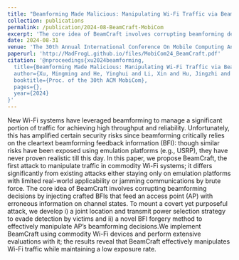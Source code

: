 ```yaml
---
title: "Beamforming Made Malicious: Manipulating Wi-Fi Traffic via Beamforming Feedback Forgery"
collection: publications
permalink: /publication/2024-08-BeamCraft-MobiCom
excerpt: 'The core idea of BeamCraft involves corrupting beamforming decisions by injecting crafted BFIs that feed an access point (AP) with erroneous information on channel states. [Code](Pending)'
date: 2024-08-31
venue: 'The 30th Annual International Conference On Mobile Computing And Networking'
paperurl: 'http://MadFrogL.github.io/files/MobiCom24_BeamCraft.pdf'
citation: '@nproceedings{xu2024beamforming,
  title={Beamforming Made Malicious: Manipulating Wi-Fi Traffic via Beamforming Feedback Forgery},
  author={Xu, Mingming and He, Yinghui and Li, Xin and Hu, Jingzhi and Chen, Zhe and Xiao, Fu and Luo, Jun},
  booktitle={Proc. of the 30th ACM MobiCom},
  pages={},
  year={2024}
}'
---
```


New Wi-Fi systems have leveraged beamforming to manage a significant portion of traffic for achieving high throughput and reliability. Unfortunately, this has amplified certain security risks since beamforming critically relies on the cleartext beamforming feedback information (BFI): though similar risks have been exposed using emulation platforms (e.g., USRP), they have never proven realistic till this day. In this paper, we propose BeamCraft, the first attack to manipulate traffic in commodity Wi-Fi systems; it differs significantly from existing attacks either staying only on emulation platforms with limited real-world applicability or jamming communications by brute force. The core idea of BeamCraft involves corrupting beamforming decisions by injecting crafted BFIs that feed an access point (AP) with erroneous information on channel states. To mount a covert yet purposeful attack, we develop i) a joint location and transmit power selection strategy to evade detection by victims and ii) a novel BFI forgery method to effectively manipulate AP’s beamforming decisions.We implement BeamCraft using commodity Wi-Fi devices and perform extensive evaluations with it; the results reveal that BeamCraft effectively manipulates Wi-Fi traffic while maintaining a low exposure rate.
